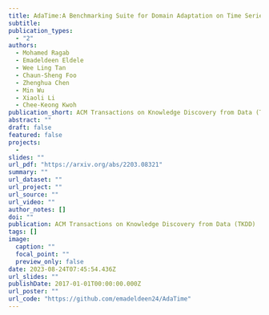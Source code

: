 ```yaml
---
title: AdaTime:A Benchmarking Suite for Domain Adaptation on Time Series Data
subtitle: 
publication_types:
  - "2"
authors:
  - Mohamed Ragab
  - Emadeldeen Eldele
  - Wee Ling Tan
  - Chaun-Sheng Foo
  - Zhenghua Chen
  - Min Wu
  - Xiaoli Li
  - Chee-Keong Kwoh
publication_short: ACM Transactions on Knowledge Discovery from Data (TKDD)
abstract: ""
draft: false
featured: false
projects:
  - 
slides: ""
url_pdf: "https://arxiv.org/abs/2203.08321"
summary: ""
url_dataset: ""
url_project: ""
url_source: ""
url_video: ""
author_notes: []
doi: ""
publication: ACM Transactions on Knowledge Discovery from Data (TKDD)
tags: []
image:
  caption: ""
  focal_point: ""
  preview_only: false
date: 2023-08-24T07:45:54.436Z
url_slides: ""
publishDate: 2017-01-01T00:00:00.000Z
url_poster: ""
url_code: "https://github.com/emadeldeen24/AdaTime"
---
```


